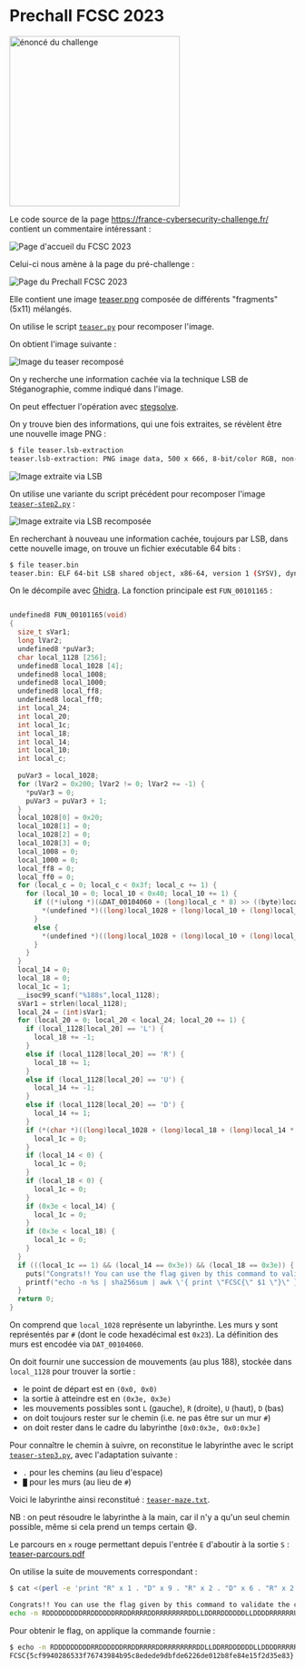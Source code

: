 # Prechall FCSC 2023

<img alt="énoncé du challenge" src="énoncé.png" width=300>

Le code source de la page https://france-cybersecurity-challenge.fr/ contient un commentaire intéressant :

![Page d'accueil du FCSC 2023](page-accueil-fcsc.png)

Celui-ci nous amène à la page du pré-challenge :

![Page du Prechall FCSC 2023](page-accueil-prechallenge.png)

Elle contient une image [teaser.png](teaser.png) composée de différents "fragments" (5x11) mélangés.

On utilise le script [`teaser.py`](teaser.py) pour recomposer l'image.

On obtient l'image suivante :

![Image du teaser recomposé](teaser-recomposed.png)

On y recherche une information cachée via la technique LSB de Stéganographie, comme indiqué dans l'image.

On peut effectuer l'opération avec [stegsolve](http://www.caesum.com/handbook/Stegsolve.jar).

On y trouve bien des informations, qui une fois extraites, se révèlent être une nouvelle image PNG :

```bash
$ file teaser.lsb-extraction
teaser.lsb-extraction: PNG image data, 500 x 666, 8-bit/color RGB, non-interlaced
```

![Image extraite via LSB](teaser.lsb-extraction.png)

On utilise une variante du script précédent pour recomposer l'image [`teaser-step2.py`](teaser-step2.py) :

![Image extraite via LSB recomposée](teaser.lsb-extraction-recomposed.png)

En recherchant à nouveau une information cachée, toujours par LSB, dans cette nouvelle image, on trouve un fichier exécutable 64 bits :

```bash
$ file teaser.bin
teaser.bin: ELF 64-bit LSB shared object, x86-64, version 1 (SYSV), dynamically linked, interpreter /lib64/ld-linux-x86-64.so.2, BuildID[sha1]=8633214f4900c48d504eb171c5013837f19a7d85, for GNU/Linux 3.2.0, stripped
```

On le décompile avec [Ghidra](https://ghidra-sre.org/). La fonction principale est `FUN_00101165` :

```c

undefined8 FUN_00101165(void)
{
  size_t sVar1;
  long lVar2;
  undefined8 *puVar3;
  char local_1128 [256];
  undefined8 local_1028 [4];
  undefined8 local_1008;
  undefined8 local_1000;
  undefined8 local_ff8;
  undefined8 local_ff0;
  int local_24;
  int local_20;
  int local_1c;
  int local_18;
  int local_14;
  int local_10;
  int local_c;
  
  puVar3 = local_1028;
  for (lVar2 = 0x200; lVar2 != 0; lVar2 += -1) {
    *puVar3 = 0;
    puVar3 = puVar3 + 1;
  }
  local_1028[0] = 0x20;
  local_1028[1] = 0;
  local_1028[2] = 0;
  local_1028[3] = 0;
  local_1008 = 0;
  local_1000 = 0;
  local_ff8 = 0;
  local_ff0 = 0;
  for (local_c = 0; local_c < 0x3f; local_c += 1) {
    for (local_10 = 0; local_10 < 0x40; local_10 += 1) {
      if ((*(ulong *)(&DAT_00104060 + (long)local_c * 8) >> ((byte)local_10 & 0x3f) & 1) == 0) {
        *(undefined *)((long)local_1028 + (long)local_10 + (long)local_c * 0x40) = 0x20;
      }
      else {
        *(undefined *)((long)local_1028 + (long)local_10 + (long)local_c * 0x40) = 0x23;
      }
    }
  }
  local_14 = 0;
  local_18 = 0;
  local_1c = 1;
  __isoc99_scanf("%188s",local_1128);
  sVar1 = strlen(local_1128);
  local_24 = (int)sVar1;
  for (local_20 = 0; local_20 < local_24; local_20 += 1) {
    if (local_1128[local_20] == 'L') {
      local_18 += -1;
    }
    else if (local_1128[local_20] == 'R') {
      local_18 += 1;
    }
    else if (local_1128[local_20] == 'U') {
      local_14 += -1;
    }
    else if (local_1128[local_20] == 'D') {
      local_14 += 1;
    }
    if (*(char *)((long)local_1028 + (long)local_18 + (long)local_14 * 0x40) == '#') {
      local_1c = 0;
    }
    if (local_14 < 0) {
      local_1c = 0;
    }
    if (local_18 < 0) {
      local_1c = 0;
    }
    if (0x3e < local_14) {
      local_1c = 0;
    }
    if (0x3e < local_18) {
      local_1c = 0;
    }
  }
  if (((local_1c == 1) && (local_14 == 0x3e)) && (local_18 == 0x3e)) {
    puts("Congrats!! You can use the flag given by this command to validate the challenge:");
    printf("echo -n %s | sha256sum | awk \'{ print \"FCSC{\" $1 \"}\" }\'\n",local_1128);
  }
  return 0;
}
```

On comprend que `local_1028` représente un labyrinthe. Les murs y sont représentés par `#` (dont le code hexadécimal est `0x23`). La définition des  murs est encodée via `DAT_00104060`.

On doit fournir une succession de mouvements (au plus 188), stockée dans `local_1128` pour trouver la sortie :
- le point de départ est en `(0x0, 0x0)`
- la sortie à atteindre est en `(0x3e, 0x3e)`
- les mouvements possibles sont `L` (gauche), `R` (droite), `U` (haut), `D` (bas)
- on doit toujours rester sur le chemin (i.e. ne pas être sur un mur `#`)
- on doit rester dans le cadre du labyrinthe `[0x0:0x3e, 0x0:0x3e]`

Pour connaître le chemin à suivre, on reconstitue le labyrinthe avec le script [`teaser-step3.py`](teaser-step3.py), avec l'adaptation suivante :
- `.` pour les chemins (au lieu d'espace)
- `█` pour les murs (au lieu de `#`)

Voici le labyrinthe ainsi reconstitué : [`teaser-maze.txt`](teaser-maze.txt).

NB : on peut résoudre le labyrinthe à la main, car il n'y a qu'un seul chemin possible, même si cela prend un temps certain :smile:.

Le parcours en `x` rouge permettant depuis l'entrée `E` d'aboutir à la sortie `S` : [teaser-parcours.pdf](teaser-parcours.pdf)

On utilise la suite de mouvements correspondant :

```bash
$ cat <(perl -e 'print "R" x 1 . "D" x 9 . "R" x 2 . "D" x 6 . "R" x 2 . "D" x 2 . "R" x 4 . "D" x 2 . "R" x 8 . "D" x 2 . "L" x 2 . "D" x 2 . "R" x 2 . "D" x 6 . "L" x 2 . "D" x 4 . "R" x 6 . "U" x 2 . "R" x 8 . "U" x 4 . "R" x 2 . "D" x 2 . "R" x 12 . "D" x 6 . "R" x 2 . "U" x 4 . "R" x 2 . "D" x 2 . "R" x 2 . "U" x 4 . "R" x 4 . "U" x 2 . "R" x 2 . "D" x 2 . "R" x 2 . "D" x 2 . "R" x 4 . "D" x 4 . "L" x 2 . "D" x 10 . "R" x 2 . "D" x 2 . "L" x 4 . "D" x 4 . "L" x 4 . "D" x 2 . "R" x 4 . "D" x 2 . "R" x 4 . "D" x 2 . "L" x 2 . "D" x 4 . "R" x 3 . "D" x 1 ') | ./teaser.bin

Congrats!! You can use the flag given by this command to validate the challenge:
echo -n RDDDDDDDDDRRDDDDDDRRDDRRRRDDRRRRRRRRDDLLDDRRDDDDDDLLDDDDRRRRRRUURRRRRRRRUUUURRDDRRRRRRRRRRRRDDDDDDRRUUUURRDDRRUUUURRRRUURRDDRRDDRRRRDDDDLLDDDDDDDDDDRRDDLLLLDDDDLLLLDDRRRRDDRRRRDDLLDDDDRRRD | sha256sum | awk '{ print "FCSC{" $1 "}" }'
```

Pour obtenir le flag, on applique la commande fournie :

```bash
$ echo -n RDDDDDDDDDRRDDDDDDRRDDRRRRDDRRRRRRRRDDLLDDRRDDDDDDLLDDDDRRRRRRUURRRRRRRRUUUURRDDRRRRRRRRRRRRDDDDDDRRUUUURRDDRRUUUURRRRUURRDDRRDDRRRRDDDDLLDDDDDDDDDDRRDDLLLLDDDDLLLLDDRRRRDDRRRRDDLLDDDDRRRD | sha256sum | awk '{ print "FCSC{" $1 "}" }'
FCSC{5cf9940286533f76743984b95c8edede9dbfde6226de012b8fe84e15f2d35e83}
```
